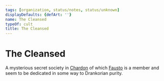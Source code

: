 ```yaml
---
tags: [organization, status/notes, status/unknown]
displayDefaults: {defArt: ''}
name: The Cleansed
typeOf: cult
title: The Cleansed
---
```


# The Cleansed

A mysterious secret society in [Chardon](<../gazetteer/west-coast/chardonian-empire/chardon/chardon.md>) of which [Fausto](<../people/chardonians/fausto.md>) is a member and seem to be dedicated in some way to Drankorian purity. 



